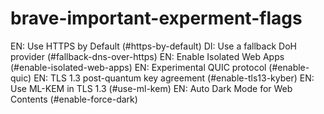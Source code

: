 # brave-important-experment-flags

EN: Use HTTPS by Default (#https-by-default)
DI: Use a fallback DoH provider (#fallback-dns-over-https)
EN: Enable Isolated Web Apps (#enable-isolated-web-apps)
EN: Experimental QUIC protocol (#enable-quic)
EN: TLS 1.3 post-quantum key agreement (#enable-tls13-kyber)
EN: Use ML-KEM in TLS 1.3 (#use-ml-kem)
EN: Auto Dark Mode for Web Contents (#enable-force-dark)
